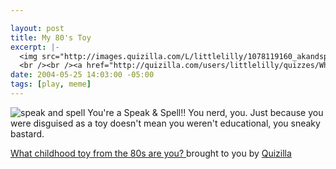 ```yaml
--- 

layout: post
title: My 80's Toy
excerpt: |-
  <img src="http://images.quizilla.com/L/littlelilly/1078119160_akandspell.jpg" border="0" alt="speak and spell"><br />You&apos;re a Speak & Spell!!  You nerd, you.  Just<br />because you were disguised as a toy doesn&apos;t<br />mean you weren&apos;t educational, you sneaky<br />bastard.
  <br /><br /><a href="http://quizilla.com/users/littlelilly/quizzes/What%20childhood%20toy%20from%20the%2080s%20are%20you%3F%20/"><font size="-1">What childhood toy from the 80s are you? </font></a><br /><font size="-3">brought to you by <a href="http://quizilla.com">Quizilla</a></font>
date: 2004-05-25 14:03:00 -05:00
tags: [play, meme]
---
```

<img src="http://images.quizilla.com/L/littlelilly/1078119160_akandspell.jpg" border="0" alt="speak and spell" />
You're a Speak &amp; Spell!!  You nerd, you.  Just
because you were disguised as a toy doesn't
mean you weren't educational, you sneaky
bastard.

<a href="http://quizilla.com/users/littlelilly/quizzes/What%20childhood%20toy%20from%20the%2080s%20are%20you%3F%20/"><span>What childhood toy from the 80s are you? </span></a>
<span>brought to you by <a href="http://quizilla.com">Quizilla</a></span>
